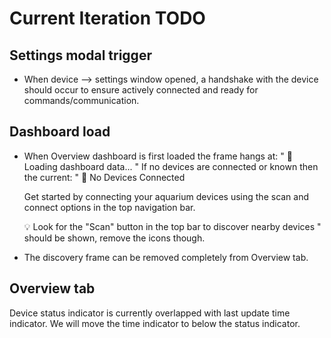 # Current Iteration TODO

## Settings modal trigger

- When device --> settings window opened, a handshake with the device should occur to ensure actively connected and ready for commands/communication.

## Dashboard load

- When Overview dashboard is first loaded the frame hangs at:
    "
    🔄
    Loading dashboard data...
    "
  If no devices are connected or known then the current:
    "
    🔌
    No Devices Connected

    Get started by connecting your aquarium devices using the scan and connect options in the top navigation bar.

    💡
    Look for the "Scan" button in the top bar to discover nearby devices
    "
  should be shown, remove the icons though.

- The discovery frame can be removed completely from Overview tab.

## Overview tab

Device status indicator is currently overlapped with last update time indicator. We will move the time indicator to below the status indicator.
